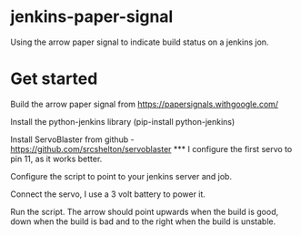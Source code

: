 # jenkins-paper-signal

Using the arrow paper signal to indicate build status on a jenkins jon. 

# Get started

Build the arrow paper signal from 
https://papersignals.withgoogle.com/

Install the python-jenkins library (pip-install python-jenkins)

Install ServoBlaster from github - https://github.com/srcshelton/servoblaster
*** I configure the first servo to pin 11, as it works better.

Configure the script to point to your jenkins server and job.

Connect the servo, I use a 3 volt battery to power it.

Run the script. The arrow should point upwards when the build is good,
down when the build is bad and to the right when the build is unstable.


